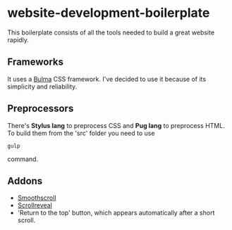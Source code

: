 # website-development-boilerplate
This boilerplate consists of all the tools needed to build a great website rapidly.

## Frameworks
It uses a [Bulma](https://bulma.io) CSS framework. 
I've decided to use it because of its simplicity and reliability.

## Preprocessors
There's <b>Stylus lang</b> to preprocess CSS and <b>Pug lang</b> to preprocess HTML.
To build them from the 'src' folder you need to use
```
gulp
```
command.

## Addons
- [Smoothscroll](https://github.com/cferdinandi/smooth-scroll)
- [Scrollreveal](https://github.com/jlmakes/scrollreveal)
- 'Return to the top' button, which appears automatically after a short scroll.
